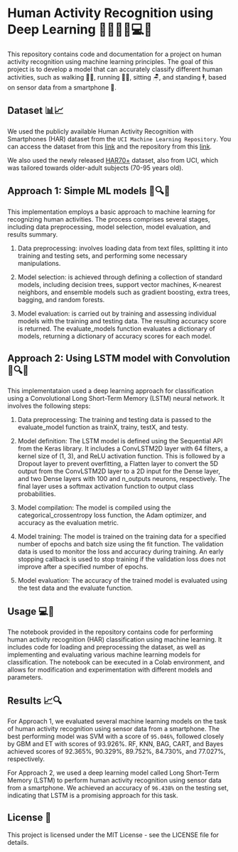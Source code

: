# Human Activity Recognition using Deep Learning 🏃‍♂️🏃‍♀️💻🧠
This repository contains code and documentation for a project on human activity recognition using machine learning principles. The goal of this project is to develop a model that can accurately classify different human activities, such as walking 🚶‍♂️, running 🏃‍♀️, sitting 🪑, and standing 🕴️, based on sensor data from a smartphone 📱.

## Dataset 📊📈
We used the publicly available Human Activity Recognition with Smartphones (HAR) dataset from the `UCI Machine Learning Repository`. You can access the dataset from this [link](https://archive.ics.uci.edu/ml/datasets/human+activity+recognition+using+smartphones) and the repository from this [link](https://archive.ics.uci.edu/ml/index.php).

We also used the newly released [HAR70+](https://archive-beta.ics.uci.edu/dataset/780/har70) dataset, also from UCI, which was tailored towards older-adult subjects (70-95 years old).

## Approach 1: Simple ML models 🧬🔍🤖
This implementation employs a basic approach to machine learning for recognizing human activities. The process comprises several stages, including data preprocessing, model selection, model evaluation, and results summary.

1. Data preprocessing: involves loading data from text files, splitting it into training and testing sets, and performing some necessary manipulations.

2. Model selection: is achieved through defining a collection of standard models, including decision trees, support vector machines, K-nearest neighbors, and ensemble models such as gradient boosting, extra trees, bagging, and random forests.

3. Model evaluation: is carried out by training and assessing individual models with the training and testing data. The resulting accuracy score is returned. The evaluate_models function evaluates a dictionary of models, returning a dictionary of accuracy scores for each model.

## Approach 2: Using LSTM model with Convolution 🧬🔍🤖
This implementataion used a deep learning approach for classification using a Convolutional Long Short-Term Memory (LSTM) neural network. It involves the following steps:

1. Data preprocessing: The training and testing data is passed to the evaluate_model function as trainX, trainy, testX, and testy.

2. Model definition: The LSTM model is defined using the Sequential API from the Keras library. It includes a ConvLSTM2D layer with 64 filters, a kernel size of (1, 3), and ReLU activation function. This is followed by a Dropout layer to prevent overfitting, a Flatten layer to convert the 5D output from the ConvLSTM2D layer to a 2D input for the Dense layer, and two Dense layers with 100 and n_outputs neurons, respectively. The final layer uses a softmax activation function to output class probabilities.

3. Model compilation: The model is compiled using the categorical_crossentropy loss function, the Adam optimizer, and accuracy as the evaluation metric.

4. Model training: The model is trained on the training data for a specified number of epochs and batch size using the fit function. The validation data is used to monitor the loss and accuracy during training. An early stopping callback is used to stop training if the validation loss does not improve after a specified number of epochs.

5. Model evaluation: The accuracy of the trained model is evaluated using the test data and the evaluate function.

## Usage 💻🚀
The notebook provided in the repository contains code for performing human activity recognition (HAR) classification using machine learning. It includes code for loading and preprocessing the dataset, as well as implementing and evaluating various machine learning models for classification. The notebook can be executed in a Colab environment, and allows for modification and experimentation with different models and parameters.

## Results 📈🔍
For Approach 1, we evaluated several machine learning models on the task of human activity recognition using sensor data from a smartphone. The best performing model was SVM with a score of `95.046%`, followed closely by GBM and ET with scores of 93.926%. RF, KNN, BAG, CART, and Bayes achieved scores of 92.365%, 90.329%, 89.752%, 84.730%, and 77.027%, respectively.

For Approach 2, we used a deep learning model called Long Short-Term Memory (LSTM) to perform human activity recognition using sensor data from a smartphone. We achieved an accuracy of `96.438%` on the testing set, indicating that LSTM is a promising approach for this task.

## License 📝
This project is licensed under the MIT License - see the LICENSE file for details.
